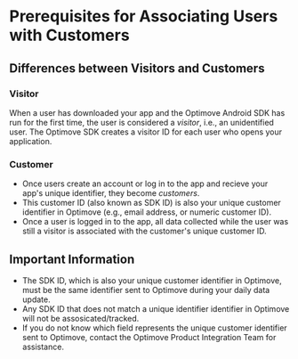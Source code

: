 # Prerequisites for Associating Users with Customers

## Differences between Visitors and Customers

### Visitor
When a user has downloaded your app and the Optimove Android SDK has run for the first time, the user is considered a *visitor*, i.e., an unidentified user. The Optimove SDK creates a visitor ID for each user who opens your application.

### Customer
- Once users create an account or log in to the app and recieve your app's unique identifier, they become *customers*.
- This customer ID (also known as SDK ID) is also your unique customer identifier in Optimove (e.g., email address, or numeric customer ID).
- Once a user is logged in to the app, all data collected while the user was still a visitor is associated with the customer's unique customer ID.

## Important Information   
- The SDK ID, which is also your unique customer identifier in Optimove, must be the same identifier sent to Optimove during your daily data update.
- Any SDK ID that does not match a unique identifier identifier in Optimove will not be assosicated/tracked.
- If you do not know which field represents the unique customer identifier sent to Optimove, contact the Optimove Product Integration Team for assistance.
